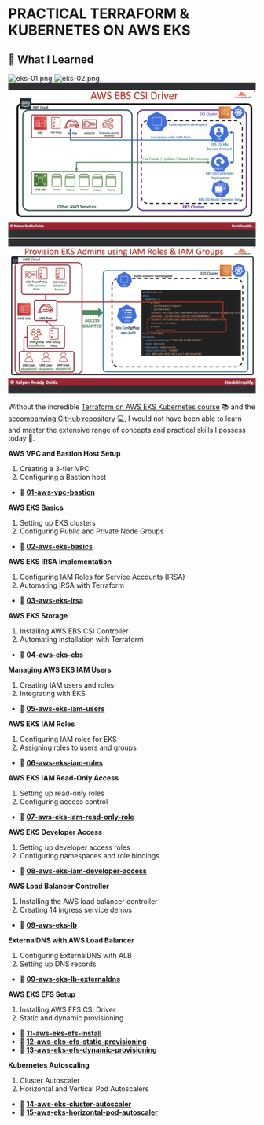 # PRACTICAL TERRAFORM & KUBERNETES ON AWS EKS

## 🚀 What I Learned

![eks-01.png](00-docs/eks-01.png)
![eks-02.png](00-docs/eks-02.png)
![eks-03.png](00-docs/eks-03.png)
![eks-04.png](00-docs/eks-04.png)

Without the incredible [Terraform on AWS EKS Kubernetes course](https://www.udemy.com/course/terraform-on-aws-eks-kubernetes-iac-sre-50-real-world-demos/?couponCode=LETSLEARNNOWPP) 📚 and the [accompanying GitHub repository](https://github.com/stacksimplify/terraform-on-aws-eks) 💻, I would not have been able to learn and master the extensive range of concepts and practical skills I possess today 🚀.


**AWS VPC and Bastion Host Setup**

1. Creating a 3-tier VPC
2. Configuring a Bastion host

- 📂 [**01-aws-vpc-bastion**](path/to/01-aws-vpc-bastion)

**AWS EKS Basics**

1. Setting up EKS clusters
2. Configuring Public and Private Node Groups

- 📂 [**02-aws-eks-basics**](path/to/02-aws-eks-basics)

**AWS EKS IRSA Implementation**

1. Configuring IAM Roles for Service Accounts (IRSA)
2. Automating IRSA with Terraform

- 📂 [**03-aws-eks-irsa**](path/to/03-aws-eks-irsa)

**AWS EKS Storage**

1. Installing AWS EBS CSI Controller
2. Automating installation with Terraform

- 📂 [**04-aws-eks-ebs**](path/to/04-aws-eks-ebs)

**Managing AWS EKS IAM Users**

1. Creating IAM users and roles
2. Integrating with EKS

- 📂 [**05-aws-eks-iam-users**](path/to/05-aws-eks-iam-users)

**AWS EKS IAM Roles**

1. Configuring IAM roles for EKS
2. Assigning roles to users and groups

- 📂 [**06-aws-eks-iam-roles**](path/to/06-aws-eks-iam-roles)

**AWS EKS IAM Read-Only Access**

1. Setting up read-only roles
2. Configuring access control

- 📂 [**07-aws-eks-iam-read-only-role**](path/to/07-aws-eks-iam-read-only-role)

**AWS EKS Developer Access**

1. Setting up developer access roles
2. Configuring namespaces and role bindings

- 📂 [**08-aws-eks-iam-developer-access**](path/to/08-aws-eks-iam-developer-access)

**AWS Load Balancer Controller**

1. Installing the AWS load balancer controller
2. Creating 14 ingress service demos

- 📂 [**09-aws-eks-lb**](path/to/09-aws-eks-lb)

**ExternalDNS with AWS Load Balancer**

1. Configuring ExternalDNS with ALB
2. Setting up DNS records

- 📂 [**09-aws-eks-lb-externaldns**](path/to/09-aws-eks-lb-externaldns)

**AWS EKS EFS Setup**

1. Installing AWS EFS CSI Driver
2. Static and dynamic provisioning

- 📂 [**11-aws-eks-efs-install**](path/to/11-aws-eks-efs-install)
- 📂 [**12-aws-eks-efs-static-provisioning**](path/to/12-aws-eks-efs-static-provisioning)
- 📂 [**13-aws-eks-efs-dynamic-provisioning**](path/to/13-aws-eks-efs-dynamic-provisioning)

**Kubernetes Autoscaling**

1. Cluster Autoscaler
2. Horizontal and Vertical Pod Autoscalers

- 📂 [**14-aws-eks-cluster-autoscaler**](path/to/14-aws-eks-cluster-autoscaler)
- 📂 [**15-aws-eks-horizontal-pod-autoscaler**](path/to/15-aws-eks-horizontal-pod-autoscaler)
